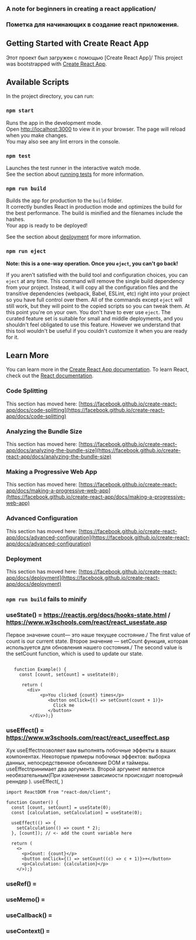 ### A note for beginners in creating a react application/
### Пометка для начинающих в создание react приложения.

## Getting Started with Create React App
Этот проект был загружен с помощью [Create React App]/
This project was bootstrapped with [Create React App](https://github.com/facebook/create-react-app).

## Available Scripts
In the project directory, you can run:

### `npm start`
Runs the app in the development mode.\
Open [http://localhost:3000](http://localhost:3000) to view it in your browser.
The page will reload when you make changes.\
You may also see any lint errors in the console.

### `npm test`
Launches the test runner in the interactive watch mode.\
See the section about [running tests](https://facebook.github.io/create-react-app/docs/running-tests) for more information.

### `npm run build`
Builds the app for production to the `build` folder.\
It correctly bundles React in production mode and optimizes the build for the best performance.
The build is minified and the filenames include the hashes.\
Your app is ready to be deployed!

See the section about [deployment](https://facebook.github.io/create-react-app/docs/deployment) for more information.

### `npm run eject`
**Note: this is a one-way operation. Once you `eject`, you can't go back!**

If you aren't satisfied with the build tool and configuration choices, you can `eject` at any time. This command will remove the single build dependency from your project.
Instead, it will copy all the configuration files and the transitive dependencies (webpack, Babel, ESLint, etc) right into your project so you have full control over them. All of the commands except `eject` will still work, but they will point to the copied scripts so you can tweak them. At this point you're on your own.
You don't have to ever use `eject`. The curated feature set is suitable for small and middle deployments, and you shouldn't feel obligated to use this feature. However we understand that this tool wouldn't be useful if you couldn't customize it when you are ready for it.

## Learn More
You can learn more in the [Create React App documentation](https://facebook.github.io/create-react-app/docs/getting-started).
To learn React, check out the [React documentation](https://reactjs.org/).

### Code Splitting
This section has moved here: [https://facebook.github.io/create-react-app/docs/code-splitting](https://facebook.github.io/create-react-app/docs/code-splitting)

### Analyzing the Bundle Size
This section has moved here: [https://facebook.github.io/create-react-app/docs/analyzing-the-bundle-size](https://facebook.github.io/create-react-app/docs/analyzing-the-bundle-size)

### Making a Progressive Web App
This section has moved here: [https://facebook.github.io/create-react-app/docs/making-a-progressive-web-app](https://facebook.github.io/create-react-app/docs/making-a-progressive-web-app)

### Advanced Configuration
This section has moved here: [https://facebook.github.io/create-react-app/docs/advanced-configuration](https://facebook.github.io/create-react-app/docs/advanced-configuration)

### Deployment
This section has moved here: [https://facebook.github.io/create-react-app/docs/deployment](https://facebook.github.io/create-react-app/docs/deployment)

### `npm run build` fails to minify

### useState() = https://reactjs.org/docs/hooks-state.html / https://www.w3schools.com/react/react_usestate.asp
Первое значение count— это наше текущее состояние./ The first value of count is our current state.
Второе значение — setCount функция, которая используется для обновления нашего состояния./ The second value is the setCount function, which is used to update our state.

``` import React, { useState } from 'react';

   function Example() {
     const [count, setCount] = useState(0);

      return (
        <div>
             <p>You clicked {count} times</p>
                <button onClick={() => setCount(count + 1)}>
                  Click me
                </button>
         </div>);}
```
### useEffect() = https://www.w3schools.com/react/react_useeffect.asp
Хук useEffectпозволяет вам выполнять побочные эффекты в ваших компонентах.
Некоторые примеры побочных эффектов: выборка данных, непосредственное обновление DOM и таймеры.
useEffectпринимает два аргумента. Второй аргумент является необязательным(При изменении зависимости происходит повторный ренндер <function>).
useEffect(<function>, <dependency>)
   
```    import { useState, useEffect } from "react";
import ReactDOM from "react-dom/client";

function Counter() {
  const [count, setCount] = useState(0);
  const [calculation, setCalculation] = useState(0);

  useEffect(() => {
    setCalculation(() => count * 2);
  }, [count]); // <- add the count variable here

  return (
    <>
      <p>Count: {count}</p>
      <button onClick={() => setCount((c) => c + 1)}>+</button>
      <p>Calculation: {calculation}</p>
    </>);}
``` 
### useRef() =
### useMemo() = 
### useCallback() =
### useContext() =

